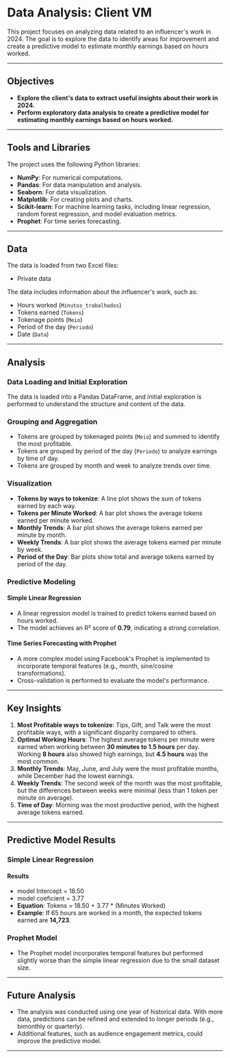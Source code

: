 # Data Analysis: Client VM

This project focuses on analyzing data related to an influencer's work in 2024. The goal is to explore the data to identify areas for improvement and create a predictive model to estimate monthly earnings based on hours worked.

---

## Objectives

- **Explore the client's data to extract useful insights about their work in 2024.**
- **Perform exploratory data analysis to create a predictive model for estimating monthly earnings based on hours worked.**

---

## Tools and Libraries

The project uses the following Python libraries:

- **NumPy**: For numerical computations.
- **Pandas**: For data manipulation and analysis.
- **Seaborn**: For data visualization.
- **Matplotlib**: For creating plots and charts.
- **Scikit-learn**: For machine learning tasks, including linear regression, random forest regression, and model evaluation metrics.
- **Prophet**: For time series forecasting.

---

## Data

The data is loaded from two Excel files:
- Private data

The data includes information about the influencer's work, such as:
- Hours worked (`Minutos_trabalhados`)
- Tokens earned (`Tokens`)
- Tokenage points (`Meio`)
- Period of the day (`Periodo`)
- Date (`Data`)

---

## Analysis

### Data Loading and Initial Exploration
The data is loaded into a Pandas DataFrame, and initial exploration is performed to understand the structure and content of the data.

### Grouping and Aggregation
- Tokens are grouped by tokenaged points (`Meio`) and summed to identify the most profitable.
- Tokens are grouped by period of the day (`Periodo`) to analyze earnings by time of day.
- Tokens are grouped by month and week to analyze trends over time.

### Visualization
- **Tokens by ways to tokenize**: A line plot shows the sum of tokens earned by each way.
- **Tokens per Minute Worked**: A bar plot shows the average tokens earned per minute worked.
- **Monthly Trends**: A bar plot shows the average tokens earned per minute by month.
- **Weekly Trends**: A bar plot shows the average tokens earned per minute by week.
- **Period of the Day**: Bar plots show total and average tokens earned by period of the day.

### Predictive Modeling
#### Simple Linear Regression
- A linear regression model is trained to predict tokens earned based on hours worked.
- The model achieves an R² score of **0.79**, indicating a strong correlation.

#### Time Series Forecasting with Prophet
- A more complex model using Facebook's Prophet is implemented to incorporate temporal features (e.g., month, sine/cosine transformations).
- Cross-validation is performed to evaluate the model's performance.

---

## Key Insights

1. **Most Profitable ways to tokenize**: Tips, Gift, and Talk were the most profitable ways, with a significant disparity compared to others.
2. **Optimal Working Hours**: The highest average tokens per minute were earned when working between **30 minutes to 1.5 hours** per day. Working **8 hours** also showed high earnings, but **4.5 hours** was the most common.
3. **Monthly Trends**: May, June, and July were the most profitable months, while December had the lowest earnings.
4. **Weekly Trends**: The second week of the month was the most profitable, but the differences between weeks were minimal (less than 1 token per minute on average).
5. **Time of Day**: Morning was the most productive period, with the highest average tokens earned.

---

## Predictive Model Results

### Simple Linear Regression

#### Results
- model Intercept = 18.50
- model coeficient = 3.77
- **Equation**: Tokens = 18.50 + 3.77 * (Minutes Worked)
- **Example**: If 65 hours are worked in a month, the expected tokens earned are **14,723**.

### Prophet Model
- The Prophet model incorporates temporal features but performed slightly worse than the simple linear regression due to the small dataset size.

---

## Future Analysis
- The analysis was conducted using one year of historical data. With more data, predictions can be refined and extended to longer periods (e.g., bimonthly or quarterly).
- Additional features, such as audience engagement metrics, could improve the predictive model.

---
